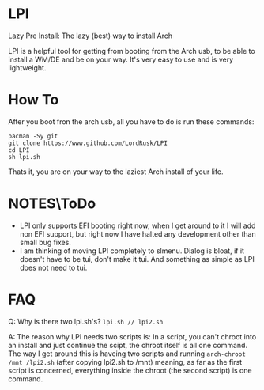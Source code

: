 # LPI
Lazy Pre Install: The lazy (best) way to install Arch

LPI is a helpful tool for getting from booting from the Arch usb, to be able to install a WM/DE and be on your way. It's very easy to use and is very lightweight.

# How To
After you boot fron the arch usb, all you have to do is run these commands:
```
pacman -Sy git
git clone https://www.github.com/LordRusk/LPI
cd LPI
sh lpi.sh
```
Thats it, you are on your way to the laziest Arch install of your life.

# NOTES\\ToDo
  - LPI only supports EFI booting right now, when I get around to it I will add non EFI support, but right now I have halted any development other than small bug fixes.
  - I am thinking of moving LPI completely to slmenu. Dialog is bloat, if it doesn't have to be tui, don't make it tui. And something as simple as LPI does not need to tui.

# FAQ
Q: Why is there two lpi.sh's? `lpi.sh // lpi2.sh `

A: The reason why LPI needs two scripts is: In a script, you can't chroot into an install and just continue the scipt, the chroot itself is all one command. The way I get around this is haveing two scripts and running `arch-chroot /mnt /lpi2.sh` (after copying lpi2.sh to /mnt) meaning, as far as the first script is concerned, everything inside the chroot (the second script) is one command.
